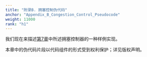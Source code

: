 ```yaml
---
title: "附录B. 拥塞控制伪代码"
anchor: "Appendix_B_Congestion_Control_Pseudocode"
weight: 11000
rank: "h1"
---
```


我们现在来描述[第7章]()中所述拥塞控制器的一种样例实现。

本章中的伪代码片段以代码组件的形式受到权利保护；详见版权声明。
